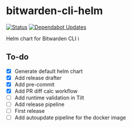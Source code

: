 # bitwarden-cli-helm

[![Status](https://github.com/majabojarska/bitwarden-cli-helm/actions/workflows/status.yaml/badge.svg)](https://github.com/majabojarska/bitwarden-cli-helm/actions/workflows/status.yaml)
[![Dependabot Updates](https://github.com/majabojarska/bitwarden-cli-helm/actions/workflows/dependabot/dependabot-updates/badge.svg)](https://github.com/majabojarska/bitwarden-cli-helm/actions/workflows/dependabot/dependabot-updates)

Helm chart for Bitwarden CLI
i

## To-do

- [x] Generate default helm chart
- [x] Add release drafter
- [x] Add pre-commit
- [x] Add PR diff calc workflow
- [ ] Add runtime validation in Tilt
- [ ] Add release pipeline
- [ ] First release
- [ ] Add autoupdate pipeline for the docker image
